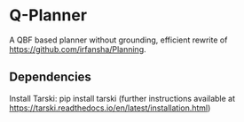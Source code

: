 # Q-Planner
A QBF based planner without grounding, efficient rewrite of https://github.com/irfansha/Planning.

## Dependencies
Install Tarski: pip install tarski (further instructions available at https://tarski.readthedocs.io/en/latest/installation.html)